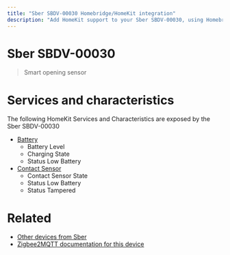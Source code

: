 ```yaml
---
title: "Sber SBDV-00030 Homebridge/HomeKit integration"
description: "Add HomeKit support to your Sber SBDV-00030, using Homebridge, Zigbee2MQTT and homebridge-z2m."
---
```

<!---
This file has been GENERATED using src/docgen/docgen.ts
DO NOT EDIT THIS FILE MANUALLY!
-->
# Sber SBDV-00030
> Smart opening sensor


# Services and characteristics
The following HomeKit Services and Characteristics are exposed by
the Sber SBDV-00030

* [Battery](../../battery.md)
  * Battery Level
  * Charging State
  * Status Low Battery
* [Contact Sensor](../../sensors.md)
  * Contact Sensor State
  * Status Low Battery
  * Status Tampered


# Related
* [Other devices from Sber](../index.md#sber)
* [Zigbee2MQTT documentation for this device](https://www.zigbee2mqtt.io/devices/SBDV-00030.html)